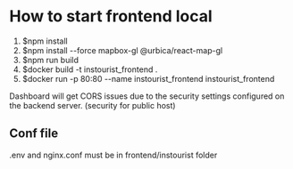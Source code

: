 # How to start frontend local
1. $npm install
2. $npm install --force mapbox-gl @urbica/react-map-gl
3. $npm run build
4. $docker build -t instourist_frontend .
5. $docker run -p 80:80 --name instourist_frontend instourist_frontend

Dashboard will get CORS issues due to the security settings configured on the backend server. (security for public host)

## Conf file
.env and nginx.conf must be in frontend/instourist folder
